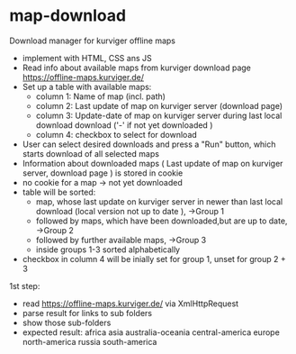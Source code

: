 # map-download
Download manager for kurviger offline maps
- implement with HTML, CSS ans JS
- Read info about available maps from kurviger download page https://offline-maps.kurviger.de/
- Set up a table with available maps:
     - column 1: Name of map (incl. path)
     - column 2: Last update of map on kurviger server (download page)
     - column 3: Update-date of map on kurviger server during last local download download ('-' if not yet downloaded )
     - column 4: checkbox to select for download
- User can select desired downloads and press a "Run" button, which starts download of all selected maps
- Information about downloaded maps ( Last update of map on kurviger server, download page ) is stored in cookie
- no cookie for a map -> not yet downloaded
- table will be sorted:
    - map, whose last update on kurviger server in newer than last local download (local version not up to date ), ->Group 1
    - followed by maps, which have been downloaded,but are up to date, ->Group 2
    - followed by further available maps, ->Group 3
    - inside groups 1-3 sorted alphabetically
- checkbox in column 4 will be inially set for group 1, unset for group 2 + 3 

1st step:
- read https://offline-maps.kurviger.de/ via XmlHttpRequest
- parse result for links to sub folders
- show those sub-folders
- expected result:
      africa
      asia
      australia-oceania
      central-america
      europe
      north-america
      russia
      south-america
